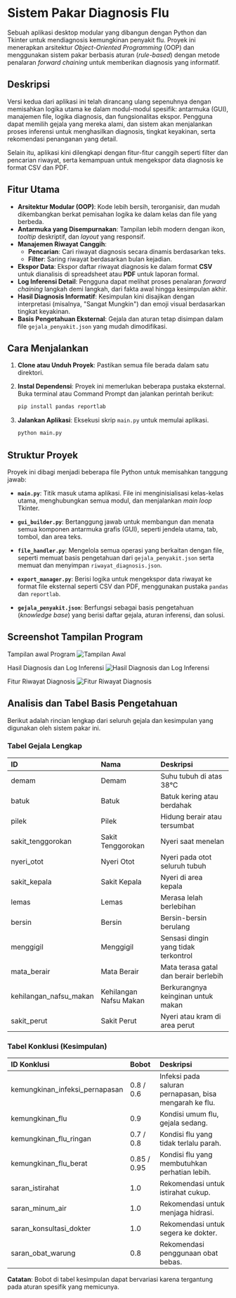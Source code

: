 # Sistem Pakar Diagnosis Flu 

Sebuah aplikasi desktop modular yang dibangun dengan Python dan Tkinter untuk mendiagnosis kemungkinan penyakit flu. Proyek ini menerapkan arsitektur *Object-Oriented Programming* (OOP) dan menggunakan sistem pakar berbasis aturan (*rule-based*) dengan metode penalaran *forward chaining* untuk memberikan diagnosis yang informatif.

## Deskripsi

Versi kedua dari aplikasi ini telah dirancang ulang sepenuhnya dengan memisahkan logika utama ke dalam modul-modul spesifik: antarmuka (GUI), manajemen file, logika diagnosis, dan fungsionalitas ekspor. Pengguna dapat memilih gejala yang mereka alami, dan sistem akan menjalankan proses inferensi untuk menghasilkan diagnosis, tingkat keyakinan, serta rekomendasi penanganan yang detail.

Selain itu, aplikasi kini dilengkapi dengan fitur-fitur canggih seperti filter dan pencarian riwayat, serta kemampuan untuk mengekspor data diagnosis ke format CSV dan PDF.

## Fitur Utama

  - **Arsitektur Modular (OOP)**: Kode lebih bersih, terorganisir, dan mudah dikembangkan berkat pemisahan logika ke dalam kelas dan file yang berbeda.
  - **Antarmuka yang Disempurnakan**: Tampilan lebih modern dengan ikon, *tooltip* deskriptif, dan *layout* yang responsif.
  - **Manajemen Riwayat Canggih**:
      - **Pencarian**: Cari riwayat diagnosis secara dinamis berdasarkan teks.
      - **Filter**: Saring riwayat berdasarkan bulan kejadian.
  - **Ekspor Data**: Ekspor daftar riwayat diagnosis ke dalam format **CSV** untuk dianalisis di spreadsheet atau **PDF** untuk laporan formal.
  - **Log Inferensi Detail**: Pengguna dapat melihat proses penalaran *forward chaining* langkah demi langkah, dari fakta awal hingga kesimpulan akhir.
  - **Hasil Diagnosis Informatif**: Kesimpulan kini disajikan dengan interpretasi (misalnya, "Sangat Mungkin") dan emoji visual berdasarkan tingkat keyakinan.
  - **Basis Pengetahuan Eksternal**: Gejala dan aturan tetap disimpan dalam file `gejala_penyakit.json` yang mudah dimodifikasi.

## Cara Menjalankan

1.  **Clone atau Unduh Proyek**:
    Pastikan semua file berada dalam satu direktori.

2.  **Instal Dependensi**:
    Proyek ini memerlukan beberapa pustaka eksternal. Buka terminal atau Command Prompt dan jalankan perintah berikut:

    ```bash
    pip install pandas reportlab
    ```

3.  **Jalankan Aplikasi**:
    Eksekusi skrip `main.py` untuk memulai aplikasi.

    ```bash
    python main.py
    ```

## Struktur Proyek

Proyek ini dibagi menjadi beberapa file Python untuk memisahkan tanggung jawab:

  - **`main.py`**:
    Titik masuk utama aplikasi. File ini menginisialisasi kelas-kelas utama, menghubungkan semua modul, dan menjalankan *main loop* Tkinter.

  - **`gui_builder.py`**:
    Bertanggung jawab untuk membangun dan menata semua komponen antarmuka grafis (GUI), seperti jendela utama, tab, tombol, dan area teks.

  - **`file_handler.py`**:
    Mengelola semua operasi yang berkaitan dengan file, seperti memuat basis pengetahuan dari `gejala_penyakit.json` serta memuat dan menyimpan `riwayat_diagnosis.json`.

  - **`export_manager.py`**:
    Berisi logika untuk mengekspor data riwayat ke format file eksternal seperti CSV dan PDF, menggunakan pustaka `pandas` dan `reportlab`.

  - **`gejala_penyakit.json`**:
    Berfungsi sebagai basis pengetahuan (*knowledge base*) yang berisi daftar gejala, aturan inferensi, dan solusi.


## Screenshot Tampilan Program

  Tampilan awal Program
  ![Tampilan Awal](https://github.com/user-attachments/assets/9447de22-2926-40c4-a188-ddaf740a40a8)

  Hasil Diagnosis dan Log Inferensi
  ![Hasil Diagnosis dan Log Inferensi](https://github.com/user-attachments/assets/374e8822-52be-4c29-946a-ec8c14f28db2)

  Fitur Riwayat Diagnosis
  ![ Fitur Riwayat Diagnosis](https://github.com/user-attachments/assets/c1458750-5c2e-4fe0-88ad-f396747dfb31)

## Analisis dan Tabel Basis Pengetahuan

Berikut adalah rincian lengkap dari seluruh gejala dan kesimpulan yang digunakan oleh sistem pakar ini.

### Tabel Gejala Lengkap

| ID | Nama | Deskripsi |
| :--- | :--- | :--- |
| demam | Demam | Suhu tubuh di atas 38°C |
| batuk | Batuk | Batuk kering atau berdahak |
| pilek | Pilek | Hidung berair atau tersumbat |
| sakit\_tenggorokan | Sakit Tenggorokan | Nyeri saat menelan |
| nyeri\_otot | Nyeri Otot | Nyeri pada otot seluruh tubuh |
| sakit\_kepala | Sakit Kepala | Nyeri di area kepala |
| lemas | Lemas | Merasa lelah berlebihan |
| bersin | Bersin | Bersin-bersin berulang |
| menggigil | Menggigil | Sensasi dingin yang tidak terkontrol |
| mata\_berair | Mata Berair | Mata terasa gatal dan berair berlebih |
| kehilangan\_nafsu\_makan| Kehilangan Nafsu Makan| Berkurangnya keinginan untuk makan |
| sakit\_perut | Sakit Perut | Nyeri atau kram di area perut |

### Tabel Konklusi (Kesimpulan)

| ID Konklusi | Bobot | Deskripsi |
| :--- | :--- | :--- |
| kemungkinan\_infeksi\_pernapasan| 0.8 / 0.6 | Infeksi pada saluran pernapasan, bisa mengarah ke flu. |
| kemungkinan\_flu | 0.9 | Kondisi umum flu, gejala sedang. |
| kemungkinan\_flu\_ringan | 0.7 / 0.8 | Kondisi flu yang tidak terlalu parah. |
| kemungkinan\_flu\_berat | 0.85 / 0.95 | Kondisi flu yang membutuhkan perhatian lebih. |
| saran\_istirahat | 1.0 | Rekomendasi untuk istirahat cukup. |
| saran\_minum\_air | 1.0 | Rekomendasi untuk menjaga hidrasi. |
| saran\_konsultasi\_dokter | 1.0 | Rekomendasi untuk segera ke dokter. |
| saran\_obat\_warung | 0.8 | Rekomendasi penggunaan obat bebas. |

**Catatan**: Bobot di tabel kesimpulan dapat bervariasi karena tergantung pada aturan spesifik yang memicunya.
